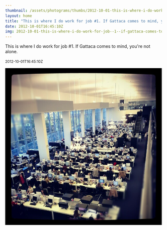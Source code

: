 ```yaml
---
thumbnail: /assets/photograms/thumbs/2012-10-01-this-is-where-i-do-work-for-job--1--if-gattaca-comes-to-mind--you-re-not-alone-.png
layout: home
title: "This is where I do work for job #1. If Gattaca comes to mind, you're not alone."
date: 2012-10-01T16:45:10Z
img: 2012-10-01-this-is-where-i-do-work-for-job--1--if-gattaca-comes-to-mind--you-re-not-alone-.jpg
---
```


This is where I do work for job #1. If Gattaca comes to mind, you're not alone.

<small>2012-10-01T16:45:10Z</small>

![This is where I do work for job #1. If Gattaca comes to mind, you're not alone.](/assets/photograms/original/2012-10-01-this-is-where-i-do-work-for-job--1--if-gattaca-comes-to-mind--you-re-not-alone-.jpg)
